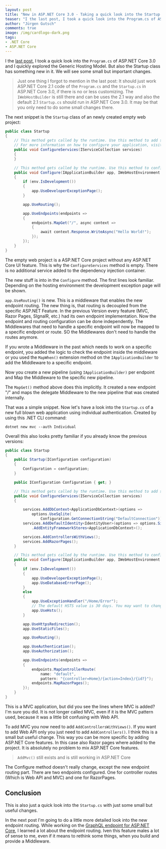 ```yaml
---
layout: post
title: "New in ASP.NET Core 3.0 - Taking a quick look into the Startup.cs"
teaser: "I the last post, I took a quick look into the Program.cs of ASP.NET Core 3.0 and I quickly explored the Generic Hosting Model. But also the Startup class has something new in it. We will see some small but important changes."
author: "Jürgen Gutsch"
comments: true
image: /img/cardlogo-dark.png
tags: 
- .NET Core
- ASP.NET Core
---
```


I the [last post](https://asp.net-hacker.rocks/2019/08/05/aspnetcore30-generic-hosting-environment.html), I took a quick look into the `Program.cs` of ASP.NET Core 3.0 and I quickly explored the Generic Hosting Model. But also the Startup class has something new in it. We will see some small but important changes.

> Just one thing I forgot to mention in the last post: It should just work ASP.NET Core 2.1 code of the `Program.cs` and the `Startup.cs` in ASP.NET Core 3.0, if there is no or less customizing. The `IWebHostBuilder` is still there and can be uses the 2.1 way and also the default 2.1 `Startup.cs` should run in ASP.NET Core 3.0. It may be that you only need to do some small changes there.

The next snippet is the `Startup` class of an newly created empty web project:

~~~ csharp
public class Startup
{
    // This method gets called by the runtime. Use this method to add services to the container.
    // For more information on how to configure your application, visit https://go.microsoft.com/fwlink/?LinkID=398940
    public void ConfigureServices(IServiceCollection services)
    {
    }

    // This method gets called by the runtime. Use this method to configure the HTTP request pipeline.
    public void Configure(IApplicationBuilder app, IWebHostEnvironment env)
    {
        if (env.IsDevelopment())
        {
            app.UseDeveloperExceptionPage();
        }

        app.UseRouting();

        app.UseEndpoints(endpoints =>
        {
            endpoints.MapGet("/", async context =>
            {
                await context.Response.WriteAsync("Hello World!");
            });
        });
    }
}
~~~

The empty web project is a ASP.NET Core project without any ASP.NET Core UI feature. This is why the `ConfigureServices` method is empty. There is no additional service added to the dependency injection container.

The new stuff is into in the `Configure` method. The first lines look familiar. Depending on the hosting environment the development exception page will be shown.

`app.UseRouting()` is new. This is a middleware that enables the new endpoint routing. The new thing is, that routing is decoupled from the specific ASP.NET Feature. In the previous Version every feature (MVC, Razor Pages, SIgnalR, etc.) had its own endpoint implementation. Now the endpoint and routing configuration can be done independently. The Middlewares that need to handle a specific endpoint will now be mapped to a specific endpoint or route. SO the Middlewares don't need to handle the routes anymore.

If you wrote a Middleware in the past which needs to work on a specific endpoint, you added the logic to check the endpoint inside the middleware or you used the `MapWhen()` extension method on the `IApplicationBuilder` to add the Middleware to a specific endpoint.

Now you create a new pipeline (using `IApplicationBuilder)` per endpoint and Map the Middleware to the specific new pipeline.

The `MapGet()` method above does this implicitly. It created a new endpoint "/" and maps the delegate Middleware to the new pipeline that was created internally.

That was a simple snippet. Now let's have a look into the `Startup.cs` of a new full blown web application using individual authentication. Created by using this .NET CLI command:

~~~ shell
dotnet new mvc --auth Individual
~~~

Overall this also looks pretty familiar if you already know the previous versions:

~~~ csharp
public class Startup
{
    public Startup(IConfiguration configuration)
    {
        Configuration = configuration;
    }

    public IConfiguration Configuration { get; }

    // This method gets called by the runtime. Use this method to add services to the container.
    public void ConfigureServices(IServiceCollection services)
    {

        services.AddDbContext<ApplicationDbContext>(options =>
            options.UseSqlite(
                Configuration.GetConnectionString("DefaultConnection")));
        services.AddDefaultIdentity<IdentityUser>(options => options.SignIn.RequireConfirmedAccount = true)
            .AddEntityFrameworkStores<ApplicationDbContext>();

        services.AddControllersWithViews();
        services.AddRazorPages();
    }

    // This method gets called by the runtime. Use this method to configure the HTTP request pipeline.
    public void Configure(IApplicationBuilder app, IWebHostEnvironment env)
    {
        if (env.IsDevelopment())
        {
            app.UseDeveloperExceptionPage();
            app.UseDatabaseErrorPage();
        }
        else
        {
            app.UseExceptionHandler("/Home/Error");
            // The default HSTS value is 30 days. You may want to change this for production scenarios, see https://aka.ms/aspnetcore-hsts.
            app.UseHsts();
        }

        app.UseHttpsRedirection();
        app.UseStaticFiles();

        app.UseRouting();

        app.UseAuthentication();
        app.UseAuthorization();

        app.UseEndpoints(endpoints =>
        {
            endpoints.MapControllerRoute(
                name: "default",
                pattern: "{controller=Home}/{action=Index}/{id?}");
            endpoints.MapRazorPages();
        });
    }
}
~~~

This is a MVC application, but did you see the lines where MVC is added? I'm sure you did. It is not longer called MVC, even if it is the MVC pattern used, because it was a little bit confusing with Web API.

To add MVC you now need to add `AddControllersWithViews()`. If you want to add Web API only you just need to add `AddControllers()`. I think this is a small but useful change. This way you can be more specific by adding ASP.NET Core features. In this case also Razor pages where added to the project. It is absolutely no problem to mix ASP.NET Core features. 

> `AddMvc()` still exists and is still working in ASP.NET Core

The Configure method doesn't really change, except the new endpoint routing part. There are two endpoints configured. One for controller routes (Which is Web API and MVC) and one for RazorPages.

## Conclusion

This is also just a quick look into the `Startup.cs` with just some small but useful changes. 

In the next post I'm going to do a little more detailed look into the new endpoint routing. While working on the [GraphQL endpoint for ASP.NET Core](https://github.com/JuergenGutsch/graphql-aspnetcore), I learned a lot about the endpoint routing. Iven this feature males a lot of sense to me, even if it means to rethink some things, when you build and provide a Middleware.

